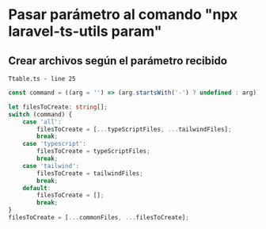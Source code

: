 # Pasar parámetro al comando "npx laravel-ts-utils param"

## Crear archivos según el parámetro recibido

`Ttable.ts - line 25`
```ts
const command = ((arg = '') => (arg.startsWith('-') ? undefined : arg))(process.argv[2]) || 'all';

let filesToCreate: string[];
switch (command) {
    case 'all':
        filesToCreate = [...typeScriptFiles, ...tailwindFiles];
        break;
    case 'typescript':
        filesToCreate = typeScriptFiles;
        break;
    case 'tailwind':
        filesToCreate = tailwindFiles;
        break;
    default:
        filesToCreate = [];
        break;
}
filesToCreate = [...commonFiles, ...filesToCreate];
```